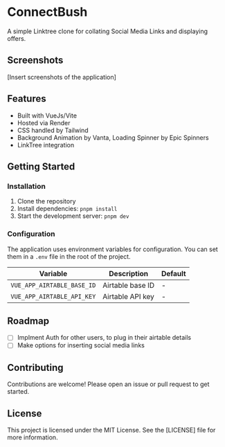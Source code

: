 # ConnectBush

A simple Linktree clone for collating Social Media Links and displaying offers.

## Screenshots

[Insert screenshots of the application]

## Features

- Built with VueJs/Vite
- Hosted via Render
- CSS handled by Tailwind
- Background Animation by Vanta, Loading Spinner by Epic Spinners
- LinkTree integration

## Getting Started

### Installation

1. Clone the repository
2. Install dependencies: `pnpm install`
3. Start the development server: `pnpm dev`

### Configuration

The application uses environment variables for configuration. You can set them in a `.env` file in the root of the project.

| Variable                   | Description      | Default |
| -------------------------- | ---------------- | ------- |
| `VUE_APP_AIRTABLE_BASE_ID` | Airtable base ID | -       |
| `VUE_APP_AIRTABLE_API_KEY` | Airtable API key | -       |

## Roadmap

- [ ] Implment Auth for other users, to plug in their airtable details
- [ ] Make options for inserting social media links

## Contributing

Contributions are welcome! Please open an issue or pull request to get started.

## License

This project is licensed under the MIT License. See the [LICENSE] file for more information.
